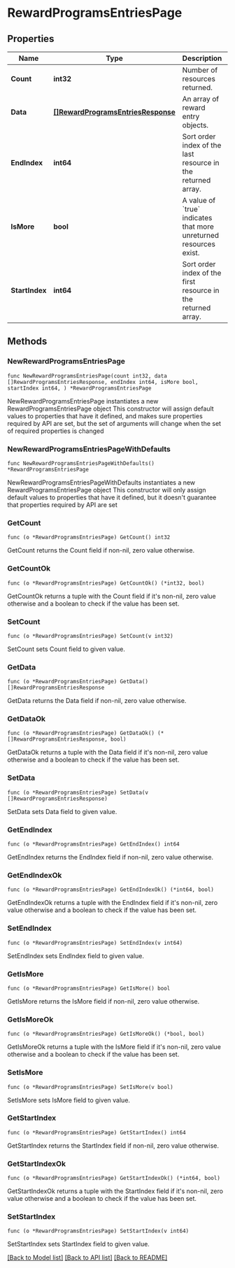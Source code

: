 # RewardProgramsEntriesPage

## Properties

Name | Type | Description | Notes
------------ | ------------- | ------------- | -------------
**Count** | **int32** | Number of resources returned. | 
**Data** | [**[]RewardProgramsEntriesResponse**](RewardProgramsEntriesResponse.md) | An array of reward entry objects. | 
**EndIndex** | **int64** | Sort order index of the last resource in the returned array. | 
**IsMore** | **bool** | A value of &#x60;true&#x60; indicates that more unreturned resources exist. | 
**StartIndex** | **int64** | Sort order index of the first resource in the returned array. | 

## Methods

### NewRewardProgramsEntriesPage

`func NewRewardProgramsEntriesPage(count int32, data []RewardProgramsEntriesResponse, endIndex int64, isMore bool, startIndex int64, ) *RewardProgramsEntriesPage`

NewRewardProgramsEntriesPage instantiates a new RewardProgramsEntriesPage object
This constructor will assign default values to properties that have it defined,
and makes sure properties required by API are set, but the set of arguments
will change when the set of required properties is changed

### NewRewardProgramsEntriesPageWithDefaults

`func NewRewardProgramsEntriesPageWithDefaults() *RewardProgramsEntriesPage`

NewRewardProgramsEntriesPageWithDefaults instantiates a new RewardProgramsEntriesPage object
This constructor will only assign default values to properties that have it defined,
but it doesn't guarantee that properties required by API are set

### GetCount

`func (o *RewardProgramsEntriesPage) GetCount() int32`

GetCount returns the Count field if non-nil, zero value otherwise.

### GetCountOk

`func (o *RewardProgramsEntriesPage) GetCountOk() (*int32, bool)`

GetCountOk returns a tuple with the Count field if it's non-nil, zero value otherwise
and a boolean to check if the value has been set.

### SetCount

`func (o *RewardProgramsEntriesPage) SetCount(v int32)`

SetCount sets Count field to given value.


### GetData

`func (o *RewardProgramsEntriesPage) GetData() []RewardProgramsEntriesResponse`

GetData returns the Data field if non-nil, zero value otherwise.

### GetDataOk

`func (o *RewardProgramsEntriesPage) GetDataOk() (*[]RewardProgramsEntriesResponse, bool)`

GetDataOk returns a tuple with the Data field if it's non-nil, zero value otherwise
and a boolean to check if the value has been set.

### SetData

`func (o *RewardProgramsEntriesPage) SetData(v []RewardProgramsEntriesResponse)`

SetData sets Data field to given value.


### GetEndIndex

`func (o *RewardProgramsEntriesPage) GetEndIndex() int64`

GetEndIndex returns the EndIndex field if non-nil, zero value otherwise.

### GetEndIndexOk

`func (o *RewardProgramsEntriesPage) GetEndIndexOk() (*int64, bool)`

GetEndIndexOk returns a tuple with the EndIndex field if it's non-nil, zero value otherwise
and a boolean to check if the value has been set.

### SetEndIndex

`func (o *RewardProgramsEntriesPage) SetEndIndex(v int64)`

SetEndIndex sets EndIndex field to given value.


### GetIsMore

`func (o *RewardProgramsEntriesPage) GetIsMore() bool`

GetIsMore returns the IsMore field if non-nil, zero value otherwise.

### GetIsMoreOk

`func (o *RewardProgramsEntriesPage) GetIsMoreOk() (*bool, bool)`

GetIsMoreOk returns a tuple with the IsMore field if it's non-nil, zero value otherwise
and a boolean to check if the value has been set.

### SetIsMore

`func (o *RewardProgramsEntriesPage) SetIsMore(v bool)`

SetIsMore sets IsMore field to given value.


### GetStartIndex

`func (o *RewardProgramsEntriesPage) GetStartIndex() int64`

GetStartIndex returns the StartIndex field if non-nil, zero value otherwise.

### GetStartIndexOk

`func (o *RewardProgramsEntriesPage) GetStartIndexOk() (*int64, bool)`

GetStartIndexOk returns a tuple with the StartIndex field if it's non-nil, zero value otherwise
and a boolean to check if the value has been set.

### SetStartIndex

`func (o *RewardProgramsEntriesPage) SetStartIndex(v int64)`

SetStartIndex sets StartIndex field to given value.



[[Back to Model list]](../README.md#documentation-for-models) [[Back to API list]](../README.md#documentation-for-api-endpoints) [[Back to README]](../README.md)


